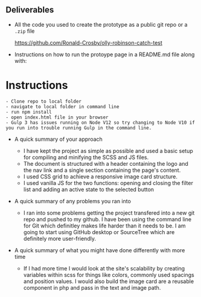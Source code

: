 ## Deliverables

 - All the code you used to create the prototype as a public git repo or a `.zip` file

      https://github.com/Ronald-Crosby/olly-robinson-catch-test

 - Instructions on how to run the protoype page in a README.md file along with:

  # Instructions
    - Clone repo to local folder
    - navigate to local folder in command line
    - run npm install
    - open index.html file in your browser
    - Gulp 3 has issues running on Node V12 so try changing to Node V10 if you run into trouble running Gulp in the command line.

- A quick summary of your approach

    - I have kept the project as simple as possible and used a basic setup for compiling and minifying the SCSS and JS files.
    - The document is structured with a header containing the logo and the nav link and a single section containing the page's content.
    - I used CSS grid to achieve a responsive image card structure.
    - I used vanilla JS for the two functions: opening and closing the filter list and adding an active state to the selected button

- A quick summary of any problems you ran into

    - I ran into some problems getting the project transfered into a new git repo and pushed to my github. I have been using the command line for Git which definitley makes life harder than it needs to be. I am going to start using GitHub desktop or SourceTree which are definitely more user-friendly.

- A quick summary of what you might have done differently with more time

    - If I had more time I would look at the site's scalability by creating variables within scss for things like colors, commonly used spacings and position values. I would also build the image card are a reusable component in php and pass in the text and image path.





